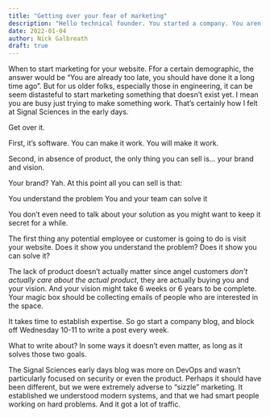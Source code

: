 ```yaml
---
title: "Getting over your fear of marketing"
description: "Hello technical founder. You started a company. You aren’t shipping a product yet. Let's talk about marketing."
date: 2022-01-04
author: Nick Galbreath
draft: true
---
```

When to start marketing for your website. Ffor a certain demographic, the answer would be “You are already too late, you should have done it a long time ago”.   But for us older folks, especially those in engineering, it can be seem distasteful to start marketing something that doesn’t exist yet.  I mean you are busy just trying to make something work.  That’s certainly how I felt at Signal Sciences in the early days.

Get over it.  

First, it’s software.  You can make it work.  You will make it work.

Second, in absence of product, the only thing you can sell is… your brand and vision.

Your brand?  Yah.  At this point all you can sell is that:

You understand the problem
You and your team can solve it

You don’t even need to talk about your solution as you might want to keep it secret for a while.

The first thing any potential employee or customer is going to do is visit your website.  Does it show you understand the problem?  Does it show you can solve it? 

The lack of product doesn’t actually matter since angel customers *don’t actually care about the actual product*, they are actually buying you and your vision.  And your vision might take 6 weeks or 6 years to be complete.  Your magic box should be collecting emails of people who are interested in the space.

It takes time to establish expertise.  So go start a company blog, and block off Wednesday 10-11 to write a post every week.

What to write about? In some ways it doesn’t even matter, as long as it solves those two goals.

The Signal Sciences early days blog was more on DevOps and wasn’t particularly focused on security or even the product.  Perhaps it should have been different, but we were extremely adverse to “sizzle” marketing. It established we understood modern systems, and that we had smart people working on hard problems.  And it got a lot of traffic.

